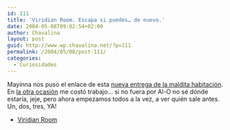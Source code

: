 ```yaml
---
id: 111
title: 'Viridian Room. Escapa si puedes… de nuevo.'
date: 2004-05-08T09:02:54+02:00
author: Chavalina
layout: post
guid: http://www.wp.chavalina.net/?p=111
permalink: /2004/05/08/post-111/
categories:
  - Curiosidades
---
```

<span class="alguien">Mayinna</span> nos puso el enlace de esta <a href="http://www.fasco-cs.com/works/viridian/index_e.html" target="_blank">nueva entrega de la maldita habitaci&oacute;n</a>. En <a href="http://www.chavalina.net/comentar.php?idpost=67" target="_blank">la otra ocasi&oacute;n</a> me cost&oacute; trabajo… si no fuera por <span class="alguien">Al-O</span> no sé d&oacute;nde estar&iacute;a, jeje, pero ahora empezamos todos a la vez, a ver quién sale antes. Un, dos, tres, YA! 

  * <a href="http://www.fasco-cs.com/works/viridian/index_e.html" target="_blank">Viridian Room</a>